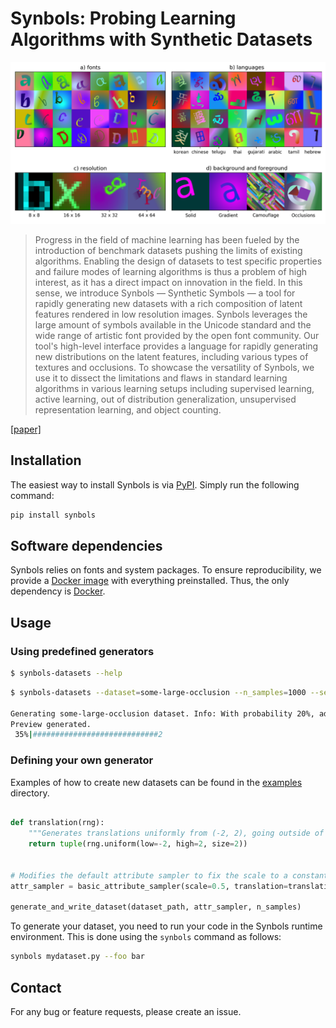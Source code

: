 # Synbols: Probing Learning Algorithms with Synthetic Datasets

![Synbols](https://github.com/ElementAI/synbols/raw/master/cover.png)

> Progress in the field of machine learning has been fueled by the introduction of benchmark datasets pushing the limits of existing algorithms.  Enabling the design of datasets to test specific properties and failure modes of learning algorithms is thus a problem of high interest, as it has a direct impact on innovation in the field. In this sense, we introduce Synbols — Synthetic Symbols — a tool for rapidly generating new datasets with a rich composition of latent features rendered in low resolution images. Synbols leverages the large amount of symbols available in the Unicode standard and the wide range of artistic font provided by the open font community. Our tool's high-level interface provides a language for rapidly generating new distributions on the latent features, including various types of textures and occlusions. To showcase the versatility of Synbols, we use it to dissect the limitations and flaws in standard learning algorithms in various learning setups including supervised learning, active learning, out of distribution generalization, unsupervised representation learning, and object counting.

[[paper]](./coming_soon.md)

## Installation

The easiest way to install Synbols is via [PyPI](https://pypi.org/project/synbols/). Simply run the following command:

```bash
pip install synbols
```


## Software dependencies

Synbols relies on fonts and system packages. To ensure reproducibility, we provide a [Docker image](https://hub.docker.com/r/aldro61/synbols/tags) with everything
preinstalled. Thus, the only dependency is [Docker](https://docs.docker.com/get-docker/).

## Usage

### Using predefined generators

```bash
$ synbols-datasets --help
```

```bash
$ synbols-datasets --dataset=some-large-occlusion --n_samples=1000 --seed=42

Generating some-large-occlusion dataset. Info: With probability 20%, add a large occlusion over the existing symbol.
Preview generated.
 35%|############################2                                                   | 353/1000 [00:05<00:10, 63.38it/s]
```
### Defining your own generator


Examples of how to create new datasets can be found in the [examples](examples) directory.

```python

def translation(rng):
    """Generates translations uniformly from (-2, 2), going outside of the box."""
    return tuple(rng.uniform(low=-2, high=2, size=2))


# Modifies the default attribute sampler to fix the scale to a constant and the (x,y) translation to a new distribution
attr_sampler = basic_attribute_sampler(scale=0.5, translation=translation)

generate_and_write_dataset(dataset_path, attr_sampler, n_samples)

```

To generate your dataset, you need to run your code in the Synbols runtime environment. This is done using the `synbols` command as follows:

```bash
synbols mydataset.py --foo bar
```


## Contact

For any bug or feature requests, please create an issue.
